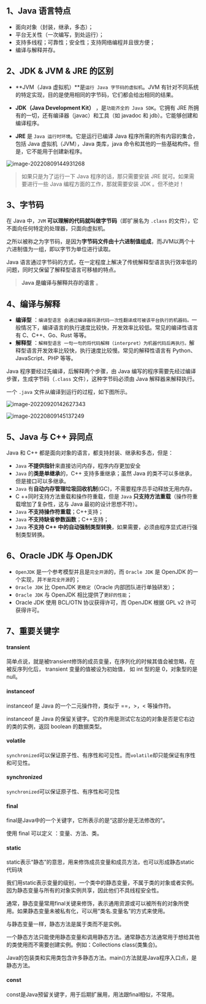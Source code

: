 ## 1、Java 语言特点

+ 面向对象（封装，继承，多态）；
+ 平台无关性（一次编写，到处运行）；
+ 支持多线程；可靠性；安全性；支持网络编程并且很方便；
+ 编译与解释并存。

## 2、JDK  &  JVM  &  JRE 的区别

- **JVM（Java 虚拟机）**是`运行 Java 字节码的虚拟机`。JVM 有针对不同系统的特定实现，目的是使用相同的字节码，它们都会给出相同的结果。

- **JDK（Java Development Kit）** ，是`功能齐全的 Java SDK`。它拥有 JRE 所拥有的一切，还有编译器（javac）和工具（如 javadoc 和 jdb）。它能够创建和编译程序。

- **JRE** 是 `Java 运行时环境`。它是运行已编译 Java 程序所需的所有内容的集合，包括 Java 虚拟机（JVM），Java 类库，java 命令和其他的一些基础构件。但是，它不能用于创建新程序。

![image-20220809144931268](https://img.zxdmy.com/2022/202208091449793.png)

> 如果只是为了运行一下 Java 程序的话，那只需要安装 JRE 就可。如果需要进行一些 Java 编程方面的工作，那就需要安装 JDK 。但不绝对！

## 3、字节码

在 Java 中，`JVM` **可以理解的代码就叫做字节码**（即扩展名为 `.class` 的文件），它不面向任何特定的处理器，只面向虚拟机。

之所以被称之为字节码，是因为**字节码文件由十六进制值组成**，而JVM以两个十六进制值为一组，即以字节为单位进行读取。

Java 语言通过字节码的方式，在一定程度上解决了传统解释型语言执行效率低的问题，同时又保留了解释型语言可移植的特点。

>  **Java 是编译与解释共存的语言** 。

## 4、编译与解释

- **编译型** ：`编译型语言 会通过编译器将源代码一次性翻译成可被该平台执行的机器码。`一般情况下，编译语言的执行速度比较快，开发效率比较低。常见的编译性语言有 C、C++、Go、Rust 等等。
- **解释型** ：`解释型语言 一句一句的将代码解释（interpret）为机器代码后再执行。`解释型语言开发效率比较快，执行速度比较慢。常见的解释性语言有 Python、JavaScript、PHP 等等。

Java 程序要经过先编译，后解释两个步骤，由 Java 编写的程序需要先经过编译步骤，生成字节码（`.class` 文件），这种字节码必须由 Java 解释器来解释执行。

一个 `.java` 文件从编译到运行的过程，如下图所示。

![image-20220920142627343](https://img.zxdmy.com/2022/202209201426477.png)

![image-20220809145137249](https://img.zxdmy.com/2022/202208091451707.png)

## 5、Java 与 C++ 异同点

Java 和 C++ 都是面向对象的语言，都支持封装、继承和多态，但是：

- `Java` **不提供指针**来直接访问内存，程序内存更加安全
- `Java` 的**类是单继承**的，C++ 支持多重继承；虽然 Java 的类不可以多继承，但是接口可以多继承。
- `Java` 有**自动内存管理垃圾回收机制**(GC)，不需要程序员手动释放无用内存。
- C ++同时支持方法重载和操作符重载，但是 `Java` **只支持方法重载**（操作符重载增加了复杂性，这与 Java 最初的设计思想不符）。
- `Java` **不支持操作符重载**；C++支持；
- `Java` **不支持缺省参数函数**；C++支持；
- `Java` **不支持 C++ 中的自动强制类型转换**，如果需要，必须由程序显式进行强制类型转换。

## 6、Oracle JDK 与 OpenJDK

+ `OpenJDK` 是一个参考模型并且是`完全开源`的，而 `Oracle JDK` 是 OpenJDK 的一个实现，并`不是完全开源`的；
+ `Oracle JDK` 比 OpenJDK `更稳定`（Oracle 内部团队进行单独研发）；
+ `Oracle JDK` 与 OpenJDK 相比提供了`更好的性能`；
+ Oracle JDK 使用 BCL/OTN 协议获得许可，而 OpenJDK 根据 GPL v2 许可获得许可。

## 7、重要关键字

####  transient

简单点说，就是被transient修饰的成员变量，在序列化的时候其值会被忽略，在被反序列化后， transient 变量的值被设为初始值， 如 int 型的是 0，对象型的是 null。

####  instanceof

instanceof 是 Java 的一个二元操作符，类似于 ==，>，< 等操作符。

instanceof 是 Java 的保留关键字。它的作用是测试它左边的对象是否是它右边的类的实例，返回 boolean 的数据类型。

####  volatile

`synchronized`可以保证原子性、有序性和可见性。而`volatile`却只能保证有序性和可见性。

####  synchronized

`synchronized`可以保证原子性、有序性和可见性

#### final

final是Java中的一个关键字，它所表示的是“这部分是无法修改的”。

使用 final 可以定义 ：变量、方法、类。

#### static

static表示“静态”的意思，用来修饰成员变量和成员方法，也可以形成静态static代码块

我们用static表示变量的级别，一个类中的静态变量，不属于类的对象或者实例。因为静态变量与所有的对象实例共享，因此他们不具线程安全性。

通常，静态变量常用final关键来修饰，表示通用资源或可以被所有的对象所使用。如果静态变量未被私有化，可以用“类名.变量名”的方式来使用。

与静态变量一样，静态方法是属于类而不是实例。

一个静态方法只能使用静态变量和调用静态方法。通常静态方法通常用于想给其他的类使用而不需要创建实例。例如：Collections class(类集合)。

Java的包装类和实用类包含许多静态方法。main()方法就是Java程序入口点，是静态方法。

#### const

const是Java预留关键字，用于后期扩展用，用法跟final相似，不常用。